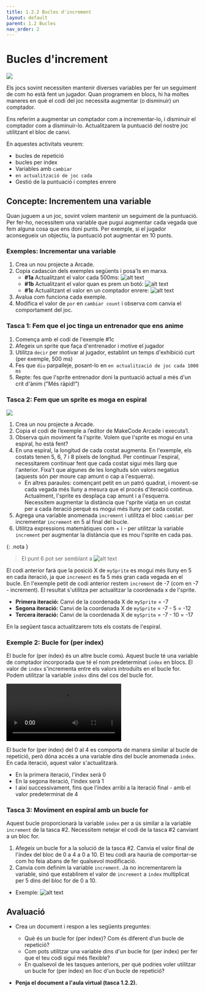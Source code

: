 ```yaml
---
title: 1.2.2 Bucles d'increment
layout: default 
parent: 1.2 Bucles
nav_order: 2
---
```


# Bucles d'increment

![](https://pxt.azureedge.net/blob/79e2257bebf6b09716bf54608e4b9aec5d017c86/static/courses/csintro1/loops/increment-loop.gif)

Els jocs sovint necessiten mantenir diverses variables per fer un seguiment de com ho està fent un jugador. Quan programem en blocs, hi ha moltes maneres en què el codi del joc necessita augmentar (o disminuir) un comptador.

Ens referim a augmentar un comptador com a incrementar-lo, i disminuir el comptador com a disminuir-lo. Actualitzarem la puntuació del nostre joc utilitzant el bloc de canvi.

En aquestes activitats veurem:

- bucles de repetició
- bucles per índex
- Variables amb `cambiar`
- `en actualització de joc cada`
- Gestió de la puntuació i comptes enrere

## Concepte: Incrementem una variable

Quan juguem a un joc, sovint volem mantenir un seguiment de la puntuació. Per fer-ho, necessitem una variable que pugui augmentar cada vegada que fem alguna cosa que ens doni punts. Per exemple, si el jugador aconsegueix un objectiu, la puntuació pot augmentar en 10 punts.

### Exemples: Incrementar una variable

1. Crea un nou projecte a Arcade.
2. Copia cadascún dels exemples següents i posa'ls en marxa.
    - **#1a** Actualitzant el valor cada 500ms:
      ![alt text](../../images/increment_500ms.png)
    - **#1b** Actualitzant el valor quan es prem un botó:
      ![alt text](../../images/increment_button.png)
    - **#1c** Actualitzant el valor en un comptador enrere:
      ![alt text](../../images/increment_countdown.png)
3. Avalua com funciona cada exemple.
4. Modifica el valor de `por` en `cambiar count` i observa com canvia el comportament del joc.

### Tasca 1: Fem que el joc tinga un entrenador que ens anime

1. Comença amb el codi de l'exemple #1c
2. Afegeix un sprite que faça d'entrenador i motive el jugador
3. Utilitza `decir` per motivar al jugador, establint un temps d'exhibició curt (per exemple, 500 ms)
4. Fes que `diu` parpalleje, posant-lo en `en actualització de joc cada 1000 ms`
5. Repte: fes que l'sprite entrenador doni la puntuació actual a més d'un crit d'ànim ("Més ràpid!")

### Tasca 2: Fem que un sprite es moga en espiral

![](../../images/sprite_espiral.png)

1. Crea un nou projecte a Arcade.
2. Copia el codi de l’exemple a l’editor de MakeCode Arcade i executa’l.
3. Observa quin moviment fa l'sprite. Volem que l'sprite es mogui en una espiral, ho està fent?
4. En una espiral, la longitud de cada costat augmenta. En l'exemple, els costats tenen 5, 6, 7 i 8 píxels de longitud. Per continuar l'espiral, necessitarem continuar fent que cada costat sigui més llarg que l'anterior. Fixa't que algunes de les longituds són valors negatius (aquests són per moure cap amunt o cap a l'esquerra).
    - En altres paraules: començant petit en un patró quadrat, i movent-se cada vegada més lluny a mesura que el procés d'iteració continua. Actualment, l'sprite es desplaça cap amunt i a l'esquerra. Necessitem augmentar la distància que l'sprite viatja en un costat per a cada iteració perquè es mogui més lluny per cada costat.
5. Agrega una variable anomenada `increment` i utilitza el bloc `cambiar` per incrementar `increment` en 5 al final del bucle.
6. Utilitza expressions matemàtiques com + i - per utilitzar la variable `increment` per augmentar la distància que es mou l'sprite en cada pas.

{: .nota }
> El punt 6 pot ser semblant a ![alt text](../../images/increment_formula.png)

El codi anterior farà que la posició X de `mySprite` es mogui més lluny en 5 en cada iteració, ja que `increment` es fa 5 més gran cada vegada en el bucle. En l'exemple petit de codi anterior restem `increment` de -7 (com en -7 - increment). El resultat s'utilitza per actualitzar la coordenada x de l'sprite.

- **Primera iteració:** Canvi de la coordenada X de `mySprite` = -7
- **Segona iteració:** Canvi de la coordenada X de `mySprite` = -7 - 5 = -12
- **Tercera iteració:** Canvi de la coordenada X de `mySprite` = -7 - 10 = -17

En la següent tasca actualitzarem tots els costats de l'espiral.

### Exemple 2: Bucle for (per índex)

El bucle for (per índex) és un altre bucle comú. Aquest bucle té una variable de comptador incorporada que té el nom predeterminat `index` en blocs. El valor de `index` s'incrementa entre els valors introduïts en el bucle for. Podem utilitzar la variable `index` dins del cos del bucle for.

![text](../../images/bucle_for.webm)

El bucle for (per índex) del 0 al 4 es comporta de manera similar al bucle de repetició, però dóna accés a una variable dins del bucle anomenada `index`. En cada iteració, aquest valor s'actualitzarà.

- En la primera iteració, l'índex serà 0
- En la segona iteració, l'índex serà 1
- I així successivament, fins que l'índex arribi a la iteració final - amb el valor predeterminat de 4

### Tasca 3: Moviment en espiral amb un bucle for

Aquest bucle proporcionarà la variable `index` per a ús similar a la variable `increment` de la tasca #2. Necessitem netejar el codi de la tasca #2 canviant a un bloc for.

1. Afegeix un bucle for a la solució de la tasca #2. Canvia el valor final de l'índex del bloc de 0 a 4 a 0 a 10. El teu codi ara hauria de comportar-se com ho feia abans de fer qualsevol modificació.
2. Canvia com definim la variable `increment`. Ja no incrementarem la variable, sinó que establirem el valor de `increment` a `index` multiplicat per 5 dins del bloc for de 0 a 10.
  - Exemple: 
    ![alt text](../../images/set_variable.png)

## Avaluació

- Crea un document i respon a les següents preguntes:
  - Què és un bucle for (per índex)? Com és diferent d'un bucle de repetició?
  - Com pots utilitzar una variable dins d'un bucle for (per índex) per fer que el teu codi sigui més flexible?
  - En qualsevol de les tasques anteriors, per què podries voler utilitzar un bucle for (per índex) en lloc d'un bucle de repetició?
  
- **Penja el document a l'aula virtual (tasca 1.2.2).**
